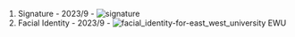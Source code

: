1. Signature - 2023/9 - ![signature](https://github.com/tasnimaramaria/url_accessible_files/assets/144686211/eae40359-4dae-460b-8b92-75fda463402d)
2. Facial Identity - 2023/9 - ![facial_identity-for-east_west_university EWU](https://github.com/tasnimaramaria/url_accessible_files/assets/144686211/2d61cdb7-0829-44db-a65d-fbca23f378f5)
